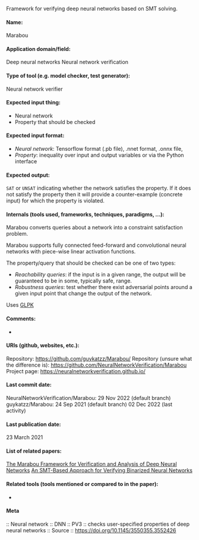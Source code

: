 Framework for verifying deep neural networks based on SMT solving.

#### Name:
Marabou

#### Application domain/field:
Deep neural networks
Neural network verification

#### Type of tool (e.g. model checker, test generator): 
Neural network verifier

#### Expected input thing:
- Neural network
- Property that should be checked

#### Expected input format:
- *Neural network*: Tensorflow format (.pb file), .nnet format, .onnx file, 
- *Property*: inequality over input and output variables or via the Python interface

#### Expected output:
`SAT` or `UNSAT` indicating whether the network satisfies the property. If it does not satisfy the property then it will provide a counter-example (concrete input) for which the property is violated.

#### Internals (tools used, frameworks, techniques, paradigms, ...):
Marabou converts queries about a network into a constraint satisfaction problem.

Marabou supports fully connected feed-forward and convolutional neural networks with piece-wise linear activation functions.

The property/query that should be checked can be one of two types:
- *Reachability queries*: if the input is in a given range, the output will be guaranteed to be in some, typically safe, range.
- *Robustness queries*: test whether there exist adversarial points around a given input point that change the output of the network.

Uses [GLPK](Libraries/GLPK.md)

#### Comments:
-

#### URIs (github, websites, etc.):
Repository: https://github.com/guykatzz/Marabou/
Repository (unsure what the difference is): https://github.com/NeuralNetworkVerification/Marabou
Project page: https://neuralnetworkverification.github.io/

#### Last commit date:
NeuralNetworkVerification/Marabou: 29 Nov 2022 (default branch)
guykatzz/Marabou: 24 Sep 2021 (default branch)
02 Dec 2022 (last activity)

#### Last publication date:
23 March 2021

#### List of related papers:
[The Marabou Framework for Verification and Analysis of Deep Neural Networks](https://doi.org/10.1007/978-3-030-25540-4_26)
[An SMT-Based Approach for Verifying Binarized Neural Networks](https://doi.org/10.1007/978-3-030-72013-1_11)

#### Related tools (tools mentioned or compared to in the paper):
-

#### Meta
:: Neural network
:: DNN
:: PV3 :: checks user-specified properties of deep neural networks
:: Source :: https://doi.org/10.1145/3550355.3552426
